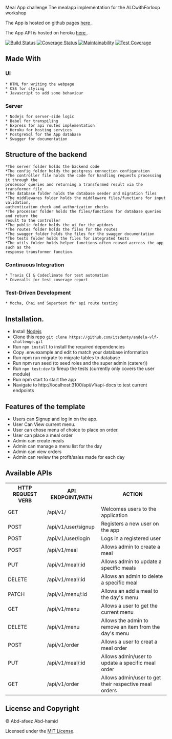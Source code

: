 Meal App challenge
The mealapp implementation for the ALCwithForloop workshop

The App is hosted on github pages [ here ](https://itsdenty.github.io/MealApp/index.html).

The App API is hosted on heroku [ here ](https://meal-app-andela.herokuapp.com/api-docs/).

[![Build Status](https://travis-ci.org/Itsdenty/MealApp.svg?branch=develop)](https://travis-ci.org/Itsdenty/MealApp) 
[![Coverage Status](https://coveralls.io/repos/github/Itsdenty/MealApp/badge.svg?branch=ch-fix-travis-build-error)](https://coveralls.io/github/Itsdenty/MealApp?branch=ch-fix-travis-build-error)
[![Maintainability](https://api.codeclimate.com/v1/badges/5a4864a1bdf51fb7047f/maintainability)](https://codeclimate.com/github/Itsdenty/MealApp/maintainability)
[![Test Coverage](https://api.codeclimate.com/v1/badges/5a4864a1bdf51fb7047f/test_coverage)](https://codeclimate.com/github/Itsdenty/MealApp/test_coverage)
## Made With
  ### UI
    * HTML for writing the webpage
    * CSS for styling
    * Javascript to add some behaviour
  
  ### Server
    * Nodejs for server-side logic
    * Babel for transpiling
    * Express for api routes implementation
    * Heroku for hosting services
    * PostgreSql for the App database
    * Swagger for documentation

## Structure of the backend
    *The server folder holds the backend code
    *The config folder holds the postgress connection configuration
    *The controller file holds the code for handling requests processing it through the 
    processor queries and returning a transformed result via the transformer file
    *The database folder holds the database seeder and migration files
    *The middlewares folder holds the middleware files/functions for input validation,
    authentication check and authorization checks
    *The processor folder holds the files/functions for database queries and return the
    result to the controller
    *The public folder holds the ui for the apidocs
    *The routes folder holds the files for the routes
    *The swagger folder holds the files for the swagger documentation
    *The tests folder holds the files for integrated tests
    *The utils folder holds helper functions often reused accross the app such as the
    response transformer function.

  ### Continuous Integration
    * Travis CI & Codeclimate for test automation
    * Coveralls for test coverage report
  
  ### Test-Driven Development
    * Mocha, Chai and Supertest for api route testing

## Installation.
  * Install [Nodejs](https://nodejs.org/en/download/)
  * Clone this repo ``` git clone https://github.com/itsdenty/andela-vlf-challenge.git ```
  * Run ```npm install``` to install the required dependencies
  * Copy .env.example and edit to match your database information
  * Run npm run migrate to migrate tables to database
  * Run npm run seed (to seed roles and the super admin (caterer))
  * Run ```npm test:dev``` to fireup the tests (currently only covers the user module)
  * Run npm start to start the app
  * Navigate to http://localhost:3100/api/v1/api-docs to test current endpoints

## Features of the template
* Users can Signup and log in on the app.
* User Can View current menu.
* User can chose menu of choice to place on order.
* User can place a meal order
* Admin can create meals
* Admin can manage a menu list for the day
* Admin can view orders
* Admin can review the profit/sales made for each day

## Available APIs
<table>
  <tr>
      <th>HTTP REQUEST VERB</th>
      <th>API ENDPOINT/PATH</th>
      <th>ACTION</th>
  </tr>
  <tr>
      <td>GET</td>
      <td>/api/v1/</td>
      <td>Welcomes users to the application</td>
  </tr>
  <tr>
      <td>POST</td>
      <td>/api/v1/user/signup</td>
      <td>Registers a new user on the app</td>
  </tr>
  <tr>
      <td>POST</td>
      <td>/api/v1/user/login</td>
      <td>Logs in a registered user</td>
  </tr>
  <tr>
      <td>POST</td>
      <td>/api/v1/meal</td>
      <td>Allows admin to create a meal</td>
  </tr>
  <tr>
      <td>PUT</td>
      <td>/api/v1/meal/:id</td>
      <td>Allows admin to update a specific meals</td>
  </tr>
  <tr>
      <td>DELETE</td>
      <td>/api/v1/meal/:id</td>
      <td>Allows an admin to delete a specific meal</td>
  </tr>
  <tr>
      <td>PATCH</td>
      <td>/api/v1/menu/:id</td>
      <td>Allows an add a meal to the day's menu</td>
  </tr>
  <tr>
      <td>GET</td>
      <td>/api/v1/menu</td>
      <td>Allows a user to get the current menu</td>
  </tr>
  <tr>
      <td>DELETE</td>
      <td>/api/v1/menu</td>
      <td>Allows the admin to remove an item from the day's menu</td>
  </tr>
    <tr>
      <td>POST</td>
      <td>/api/v1/order</td>
      <td>Allows a user to creat a meal order</td>
  </tr>
  <tr>
      <td>PUT</td>
      <td>/api/v1/meal/:id</td>
      <td>Allows admin/user to update a specific meal order</td>
  </tr>
    <tr>
      <td>GET</td>
      <td>/api/v1/order</td>
      <td>Allows admin/user to get their respective meal orders</td>
  </tr>
</table>

## License and Copyright
&copy; Abd-afeez Abd-hamid

Licensed under the [MIT License](LICENSE).
